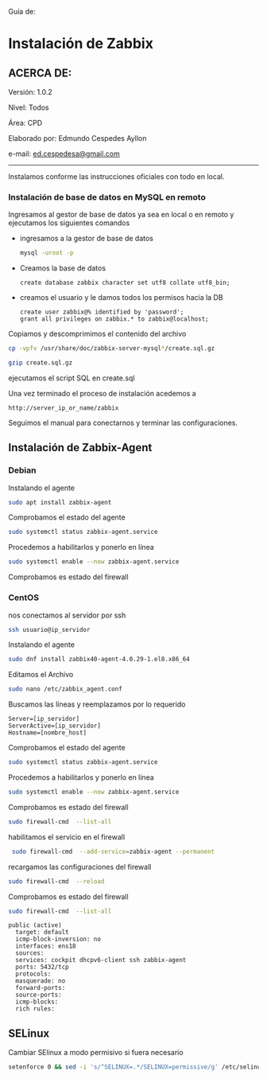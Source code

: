 Guía de:

# Instalación de Zabbix

## ACERCA DE:

Versión: 1.0.2

Nivel: Todos

Área: CPD

Elaborado por: Edmundo Cespedes Ayllon

e-mail: [ed.cespedesa@gmail.com](ed.cespedesa@gmail.com)

---

Instalamos conforme las instrucciones oficiales con todo en local.

### Instalación de base de datos en MySQL en remoto

Ingresamos al gestor de base de datos ya sea en local o en remoto y ejecutamos los siguientes comandos

* ingresamos a la gestor de base de datos
  
  ```bash
  mysql -uroot -p
  ```

* Creamos la base de datos
  
  ```mysql
  create database zabbix character set utf8 collate utf8_bin;
  ```

* creamos el usuario y le damos todos los permisos hacia la DB
  
  ```mysql
  create user zabbix@% identified by 'password';
  grant all privileges on zabbix.* to zabbix@localhost;
  ```

Copiamos y descomprimimos el contenido del archivo

```bash
cp -vpfv /usr/share/doc/zabbix-server-mysql*/create.sql.gz
```

```bash
gzip create.sql.gz
```

ejecutamos el script SQL en create.sql

Una vez terminado el proceso de instalación   acedemos a

```url
http://server_ip_or_name/zabbix
```

Seguimos el manual para conectarnos y terminar las configuraciones.

## Instalación de Zabbix-Agent

### Debian

Instalando el agente 

```bash
sudo apt install zabbix-agent
```

Comprobamos el estado del agente

```bash
sudo systemctl status zabbix-agent.service
```

Procedemos a habilitarlos y ponerlo en línea

```bash
sudo systemctl enable --now zabbix-agent.service
```

Comprobamos es estado del firewall

### CentOS

nos conectamos al servidor por ssh

```bash
ssh usuario@ip_servidor
```

Instalando el agente 

```bash
sudo dnf install zabbix40-agent-4.0.29-1.el8.x86_64
```

Editamos el Archivo

```bash
sudo nano /etc/zabbix_agent.conf
```

Buscamos las líneas y reemplazamos por lo requerido

```text
Server=[ip_servidor]
ServerActive=[ip_servidor]
Hostname=[nombre_host]
```

Comprobamos el estado del agente

```bash
sudo systemctl status zabbix-agent.service
```

Procedemos a habilitarlos y ponerlo en línea

```bash
sudo systemctl enable --now zabbix-agent.service
```

Comprobamos es estado del firewall

```bash
sudo firewall-cmd  --list-all
```

habilitamos el servicio en el firewall

```bash
 sudo firewall-cmd  --add-service=zabbix-agent --permanent
```

recargamos las configuraciones del firewall

```bash
sudo firewall-cmd  --reload
```

Comprobamos es estado del firewall

```bash
sudo firewall-cmd  --list-all
```

```output
public (active)
  target: default
  icmp-block-inversion: no
  interfaces: ens18
  sources:
  services: cockpit dhcpv6-client ssh zabbix-agent
  ports: 5432/tcp
  protocols:
  masquerade: no
  forward-ports:
  source-ports:
  icmp-blocks:
  rich rules:
```

## SELinux

Cambiar SElinux a modo permisivo si fuera necesario

```bash
setenforce 0 && sed -i 's/^SELINUX=.*/SELINUX=permissive/g' /etc/selinux/config
```
